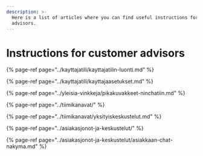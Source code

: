 ```yaml
---
description: >-
  Here is a list of articles where you can find useful instructions for customer
  advisors.
---
```


# Instructions for customer advisors

{% page-ref page="../kayttajatili/kayttajatilin-luonti.md" %}

{% page-ref page="../kayttajatili/kayttajaasetukset.md" %}

{% page-ref page="../yleisia-vinkkeja/pikakuvakkeet-ninchatiin.md" %}

{% page-ref page="../tiimikanavat/" %}

{% page-ref page="../tiimikanavat/yksityiskeskustelut.md" %}

{% page-ref page="../asiakasjonot-ja-keskustelut/" %}

{% page-ref page="../asiakasjonot-ja-keskustelut/asiakkaan-chat-nakyma.md" %}

